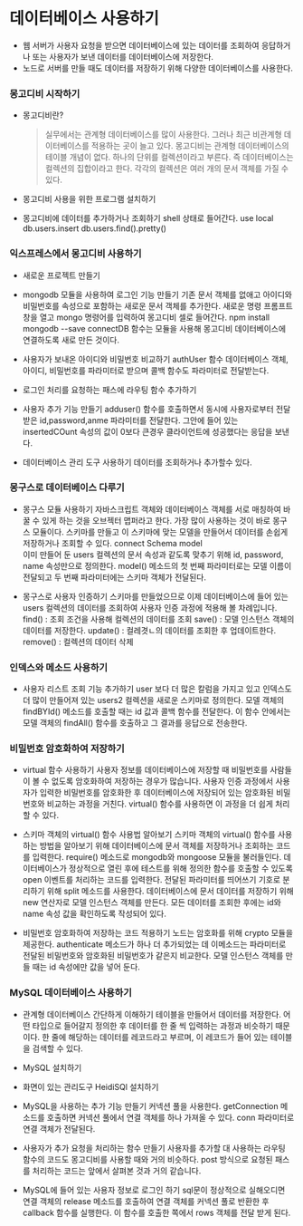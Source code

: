 # 데이터베이스 사용하기
- 웹 서버가 사용자 요청을 받으면 데이터베이스에 있는 데이터를 조회하여 응답하거나 또는 사용자가 보낸 데이터를 데이터베이스에 저장한다.
- 노드로 서버를 만들 때도 데이터를 저장하기 위해 다양한 데이터베이스를 사용한다.

### 몽고디비 시작하기
- 몽고디비란?
    >    실무에서는 관계형 데이터베이스를 많이 사용한다.
    >    그러나 최근 비관계형 데이터베이스를 적용하는 곳이 늘고 있다.
    >    몽고디비는 관계형 데이터베이스의 테이블 개념이 없다.
    >    하나의 단위를 컬렉션이라고 부른다.
    >    즉 데이터베이스는 컬렉션의 집합이라고 한다.
    >    각각의 컬렉션은 여러 개의 문서 객체를 가질 수 있다.

- 몽고디비 사용을 위한 프로그램 설치하기
- 몽고디비에 데이터를 추가하거나 조회하기
    shell 상태로 들어간다.
    use local
    db.users.insert
    db.users.find().pretty()

### 익스프레스에서 몽고디비 사용하기
- 새로운 프로젝트 만들기
- mongodb 모듈을 사용하여 로그인 기능 만들기
    기존 문서 객체를 없애고 아이디와 비밀번호를 속성으로 포함하는 새로운 문서 객체를 추가한다.
    새로운 명령 프롬프트 창을 열고 mongo 명령어를 입력하여 몽고디비 셀로 들어간다.
    npm install mongodb --save
    connectDB 함수는 모듈을 사용해 몽고디비 데이터베이스에 연결하도록 새로 만든 것이다.

- 사용자가 보내온 아이디와 비밀번호 비교하기
    authUser 함수
    데이터베이스 객체, 아이디, 비밀번호를 파라미터로 받으며 콜백 함수도 파라미터로 전달받는다.

- 로그인 처리를 요청하는 패스에 라우팅 함수 추가하기
- 사용자 추가 기능 만들기
    adduser() 함수를 호출하면서 동시에 사용자로부터 전달받은 id,password,anme 파라미터를 전달한다.
    그안에 들어 있는 insertedCOunt 속성의 값이 0보다 큰경우 클라이언트에 성공했다는 응답을 보낸다.

- 데이터베이스 관리 도구 사용하기
    데이터를 조회하거나 추가할수 있다.

### 몽구스로 데이터베이스 다루기
- 몽구스 모듈 사용하기
    자바스크립트 객체와 데이터베이스 객체를 서로 매칭하여 바꿀 수 있게 하는 것을 오브젝터 맵퍼라고 한다.
    가장 많이 사용하는 것이 바로 몽구스 모듈이다.
    스키마를 만들고 이 스키마에 맞는 모델을 만들어서 데이터를 손쉽게 저장하거나 조회할 수 있다.
    connect
    Schema
    model    
    이미 만들어 둔 users 컬렉션의 문서 속성과 같도록 맞추기 위해 id, password, name 속성만으로 정의한다.
    model() 메소드의 첫 번째 파라미터로는 모델 이름이 전달되고 두 번째 파라미터에는 스키마 객체가 전달된다.

- 몽구스로 사용자 인증하기
    스키마를 만들었으므로 이제 데이터베이스에 들어 있는 users 컬렉션의 데이터를 조회하여 사용자 인증 과정에 적용해 볼 차례입니다.
    find() : 조회 조건을 사용해 컬렉션의 데이터를 조회
    save() : 모델 인스턴스 객체의 데이터를 저장한다.
    update() : 컬레겻ㄴ의 데이터를 조회한 후 업데이트한다.
    remove() : 컬렉션의 데이터 삭제 

### 인덱스와 메소드 사용하기
- 사용자 리스트 조회 기능 추가하기
    user 보다 더 많은 칼럼을 가지고 있고 인덱스도 더 많이 만들어져 있는 users2 컬렉션을 새로운 스키마로 정의한다.
    모델 객체의 findBYId() 메소드를 호출할 때는 id 값과 콜백 함수를 전달한다.
    이 함수 안에서는 모델 객체의 findAll() 함수를 호출하고 그 결과를 응답으로 전송한다.

### 비밀번호 암호화하여 저장하기
- virtual 함수 사용하기
    사용자 정보를 데이터베이스에 저장할 때 비밀번호를 사람들이 볼 수 없도록 암호화하여 저장하는 경우가 많습니다.
    사용자 인증 과정에서 사용자가 입력한 비밀번호를 암호화한 후 데이터베이스에 저장되어 있는 암호화된 비밀번호와 비교하는 과정을 거친다.
    virtual() 함수를 사용하면 이 과정을 더 쉽게 처리할 수 있다.

- 스키마 객체의 virtual() 함수 사용법 알아보기
    스키마 객체의 virtual() 함수를 사용하는 방법을 알아보기 위해 데이터베이스에 문서 객체를 저장하거나 조회하는 코드를 입력한다.
    require() 메소드로 mongodb와 mongoose 모듈을 불러들인다.
    데이터베이스가 정상적으로 열린 후에 테스트를 위해 정의한 함수를 호출할 수 있도록 open 이벤트를 처리하는 코드를 입력한다.
    전달된 파라미터를 띄어쓰기 기호로 분리하기 위해 split 메소드를 사용한다.
    데이터베이스에 문서 데이터를 저장하기 위해 new 연산자로 모델 인스턴스 객체를 만든다.
    모든 데이터를 조회한 후에는 id와 name 속성 값을 확인하도록 작성되어 있다.

- 비밀번호 암호화하여 저장하는 코드 적용하기
    노드는 암호화를 위해 crypto 모듈을 제공한다.
    authenticate 메소드가 하나 더 추가되었는 데 이메소드는 파라미터로 전달된 비밀번호와 암호화된 비밀번호가 같은지 비교한다.
    모델 인스턴스 객체를 만들 때는 id 속성에만 값을 넣어 둔다.

### MySQL 데이터베이스 사용하기
- 관계형 데이터베이스 간단하게 이해하기
    테이블을 만들어서 데이터를 저장한다.
    어떤 타입으로 들어갈지 정의한 후 데이터를 한 줄 씩 입력하는 과정과 비슷하기 때문이다.
    한 줄에 해당하는 데이터를 레코드라고 부르며, 이 레코드가 들어 있는 테이블을 검색할 수 있다.

- MySQL 설치하기

- 화면이 있는 관리도구 HeidiSQl 설치하기

- MySQL을 사용하는 추가 기능 만들기
    커넥션 풀을 사용한다.
    getConnection 메소드를 호출하면 커넥션 풀에서 연결 객체를 하나 가져올 수 있다.
    conn 파라미터로 연결 객체가 전달된다.

- 사용자가 추가 요청을 처리하는 함수 만들기
    사용자를 추가할 대 사용하는 라우팅 함수의 코드도 몽고디비를 사용할 때와 거의 비슷하다.
    post 방식으로 요청된 패스를 처리하는 코드는 앞에서 살펴본 것과 거의 같습니다.

- MySQL에 들어 있는 사용자 정보로 로그인 하기
    sql문이 정상적으로 실해오디면 연결 객체의 release 메소드를 호출하여 연결 객체를 커넥션 풀로 반환한 후 callback 함수를 실행한다.
    이 함수를 호출한 쪽에서 rows 객체를 전달 받게 된다.
                 